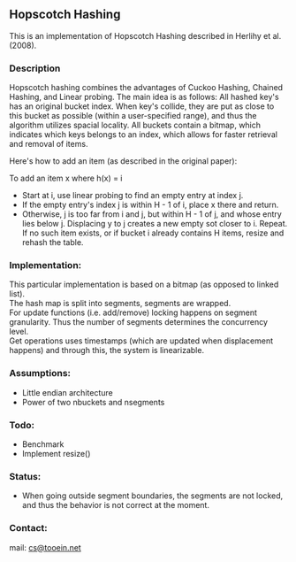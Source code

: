 ## Hopscotch Hashing

This is an implementation of Hopscotch Hashing described in Herlihy et al. (2008).


### Description
Hopscotch hashing combines the advantages of Cuckoo Hashing, Chained Hashing, and Linear probing. The main idea is as follows: All hashed key's has an original bucket index. When key's collide, they are put as close to this bucket as possible (within a user-specified range), and thus the algorithm utilizes spacial locality. All buckets contain a bitmap, which indicates which keys belongs to an index, which allows for faster retrieval and removal of items.  

Here's how to add an item (as described in the original paper):

To add an item x where h(x) = i  
- Start at i, use linear probing to find an empty entry at index j.
- If the empty entry's index j is within H - 1 of i, place x there and return.
- Otherwise, j is too far from i and j, but within H - 1 of j, and whose entry lies below j. Displacing y to j creates a new empty sot closer to i. Repeat. If no such item exists, or if bucket i already contains H items, resize and rehash the table.


### Implementation:  
This particular implementation is based on a bitmap (as opposed to linked list).  
The hash map is split into segments, segments are wrapped.  
For update functions (i.e. add/remove) locking happens on segment granularity. Thus the number of segments determines the concurrency level.  
Get operations uses timestamps (which are updated when displacement happens) and through this, the system is linearizable.


### Assumptions:  
- Little endian architecture
- Power of two nbuckets and nsegments


### Todo:  
- Benchmark
- Implement resize()


### Status:
- When going outside segment boundaries, the segments are not locked, and thus the behavior is not correct at the moment.


### Contact:
mail: cs@tooein.net
